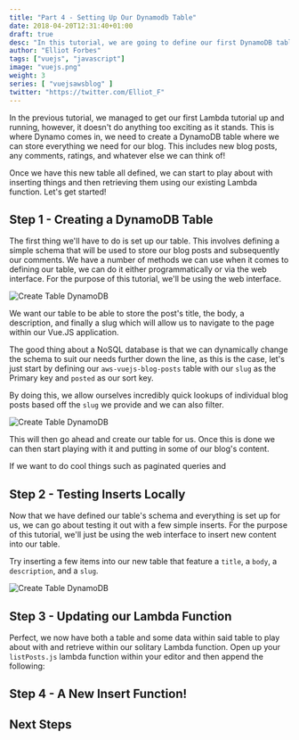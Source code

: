 ```yaml
---
title: "Part 4 - Setting Up Our Dynamodb Table"
date: 2018-04-20T12:31:40+01:00
draft: true
desc: "In this tutorial, we are going to define our first DynamoDB table and try inserting, deleting and updating blog posts into our table before finally updating our first lambda function"
author: "Elliot Forbes"
tags: ["vuejs", "javascript"]
image: "vuejs.png"
weight: 3
series: [ "vuejsawsblog" ]
twitter: "https://twitter.com/Elliot_F"
---
```


In the previous tutorial, we managed to get our first Lambda tutorial up and running, however, it doesn't do anything too exciting as it stands. This is where Dynamo comes in, we need to create a DynamoDB table where we can store everything we need for our blog. This includes new blog posts, any comments, ratings, and whatever else we can think of!

Once we have this new table all defined, we can start to play about with inserting things and then retrieving them using our existing Lambda function. Let's get started!

## Step 1 - Creating a DynamoDB Table

The first thing we'll have to do is set up our table. This involves defining a simple schema that will be used to store our blog posts and subsequently our comments. We have a number of methods we can use when it comes to defining our table, we can do it either programmatically or via the web interface. For the purpose of this tutorial, we'll be using the web interface.

![Create Table DynamoDB](https://s3-eu-west-1.amazonaws.com/images.tutorialedge.net/images/vuejs-blog-aws/screenshot-04.png)

We want our table to be able to store the post's title, the body, a description, and finally a slug which will allow us to navigate to the page within our Vue.JS application.

The good thing about a NoSQL database is that we can dynamically change the schema to suit our needs further down the line, as this is the case, let's just start by defining our `aws-vuejs-blog-posts` table with our `slug` as the Primary key and `posted` as our sort key. 

By doing this, we allow ourselves incredibly quick lookups of individual blog posts based off the `slug` we provide and we can also filter. 

![Create Table DynamoDB](https://s3-eu-west-1.amazonaws.com/images.tutorialedge.net/images/vuejs-blog-aws/screenshot-05.png)

This will then go ahead and create our table for us. Once this is done we can then start playing with it and putting in some of our blog's content.

If we want to do cool things such as paginated queries and 

## Step 2 - Testing Inserts Locally

Now that we have defined our table's schema and everything is set up for us, we can go about testing it out with a few simple inserts. For the purpose of this tutorial, we'll just be using the web interface to insert new content into our table. 

Try inserting a few items into our new table that feature a `title`, a `body`, a `description`, and a `slug`.

![Create Table DynamoDB](https://s3-eu-west-1.amazonaws.com/images.tutorialedge.net/images/vuejs-blog-aws/screenshot-08.png)

## Step 3 - Updating our Lambda Function

Perfect, we now have both a table and some data within said table to play about with and retrieve within our solitary Lambda function. Open up your `listPosts.js` lambda function within your editor and then append the following:

## Step 4 - A New Insert Function!

## Next Steps

